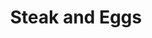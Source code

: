 ---
title: "Steak and Eggs"
price: "$20.00"
category: "Breakfast"
img: ""
desc: "12oz New York steak served with hash browns and three eggs any style"
---